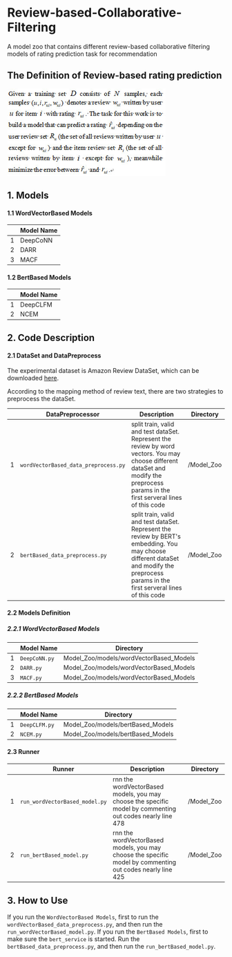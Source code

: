 # Review-based-Collaborative-Filtering
A model zoo that contains different review-based collaborative filtering models of rating prediction task for recommendation

## The Definition of Review-based rating prediction 
![image](https://github.com/540117253/Review-based-Collaborative-Filtering/blob/master/illustration/Task%20Definition.jpg)


## 1. Models
#### 1.1 WordVectorBased Models
&ensp; | Model Name
---|---
1 | DeepCoNN
2 | DARR
3 | MACF
#### 1.2 BertBased Models
&ensp; | Model Name
---|---
1 | DeepCLFM
2 | NCEM


## 2. Code Description
#### 2.1 DataSet and DataPreprocess
The experimental dataset is Amazon Review DataSet, which can be downloaded [here](http://jmcauley.ucsd.edu/data/amazon/links.html).

According to the mapping method of review text, there are two strategies to preprocess the dataSet. 

&ensp; | DataPreprocessor | Description | Directory
---|---|---|---
1 | `wordVectorBased_data_preprocess.py` | split train, valid and test dataSet. Represent the review by word vectors. You may choose different dataSet and modify the preprocess params in the first serveral lines of this code | /Model_Zoo
2 | `bertBased_data_preprocess.py` | split train, valid and test dataSet. Represent the review by BERT's embedding. You may choose different dataSet and modify the preprocess params in the first serveral lines of this code | /Model_Zoo

#### 2.2 Models Definition
##### 2.2.1 WordVectorBased Models
&ensp; | Model Name | Directory
---|---|---
1 | `DeepCoNN.py` | Model_Zoo/models/wordVectorBased_Models
2 | `DARR.py` | Model_Zoo/models/wordVectorBased_Models
3 | `MACF.py` | Model_Zoo/models/wordVectorBased_Models
##### 2.2.2 BertBased Models
&ensp; | Model Name | Directory
---|---|---
1 | `DeepCLFM.py` | Model_Zoo/models/bertBased_Models
2 | `NCEM.py` | Model_Zoo/models/bertBased_Models
#### 2.3 Runner
&ensp; | Runner | Description | Directory
---|---|---|---
1 | `run_wordVectorBased_model.py` | rnn the wordVectorBased models, you may choose the specific model by commenting out codes nearly line 478 | /Model_Zoo
2 | `run_bertBased_model.py` | rnn the wordVectorBased models, you may choose the specific model by commenting out codes nearly line 425 | /Model_Zoo

## 3. How to Use
If you run the `WordVectorBased Models`, first to run the `wordVectorBased_data_preprocess.py`, and then run the `run_wordVectorBased_model.py`.
If you run the `BertBased Models`, first to make sure the `bert_service` is started. Run the `bertBased_data_preprocess.py`, and then run the `run_bertBased_model.py`. 


